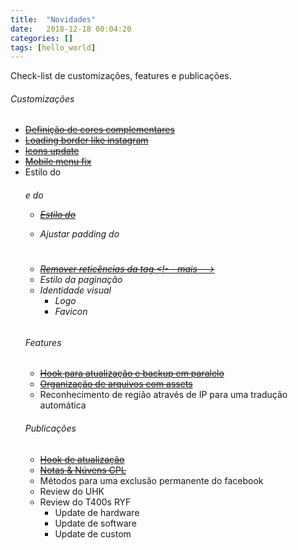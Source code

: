```yaml
---
title:  "Novidades"
date:   2018-12-18 00:04:20
categories: []
tags: [hello_world]
---
```

Check-list de customizações, features e publicações.
<!--mais-->

###### Customizações
* [~~Definição de cores complementares~~](https://github.com/fel1p/www/commit/79bf412a1306ddfa05688d214ec7d35c48da840f)
* [~~Loading border like instagram~~](https://github.com/fel1p/www/commit/51d15845aa30aa7f659d0bdaa63da33dd04035ff)
* [~~Icons update~~](https://github.com/fel1p/www/commit/c3ae9d06c9b38cea25dc446cb33068acd23b7218)
* [~~Mobile menu fix~~](https://github.com/fel1p/www/commit/cb6b7824cbdabf2485e8cd587d6b92d360dd2f93)
* Estilo do <h6> e do <ul>
* [~~Estilo do <blockquote>~~](https://github.com/fel1p/www/commit/4dbab3bb863223ae92bb16a2f44d73d0b66d8c7f)
* Ajustar padding do <h1>
* [~~Remover reticências da tag <!- - mais - ->~~](https://github.com/fel1p/www/commit/4dbab3bb863223ae92bb16a2f44d73d0b66d8c7f)
* Estilo da paginação
* Identidade visual
  - Logo
  - Favicon

###### Features
* [~~Hook para atualização e backup em paralelo~~](https://github.com/fel1p/www/blob/master/_posts/2018-12-18-post-receive.markdown)
* [~~Organização de arquivos com assets~~](https://github.com/fel1p/www/tree/master/asset)
* Reconhecimento de região através de IP para uma tradução automática

###### Publicações
* [~~Hook de atualização~~](https://github.com/fel1p/www/blob/master/_posts/2018-12-18-post-receive.markdown)
* [~~Notas & Núvens GPL~~](https://github.com/fel1p/www/commit/a90afda97dc74e8883edf6c48cf5bc5a01ebbe36)
* Métodos para uma exclusão permanente do facebook
* Review do UHK
* Review do T400s RYF
  - Update de hardware
  - Update de software
  - Update de custom
